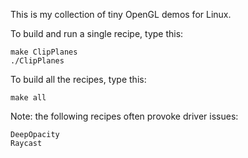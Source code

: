 This is my collection of tiny OpenGL demos for Linux.

To build and run a single recipe, type this:

    make ClipPlanes
    ./ClipPlanes

To build all the recipes, type this:

    make all

Note: the following recipes often provoke driver issues:

    DeepOpacity
    Raycast

